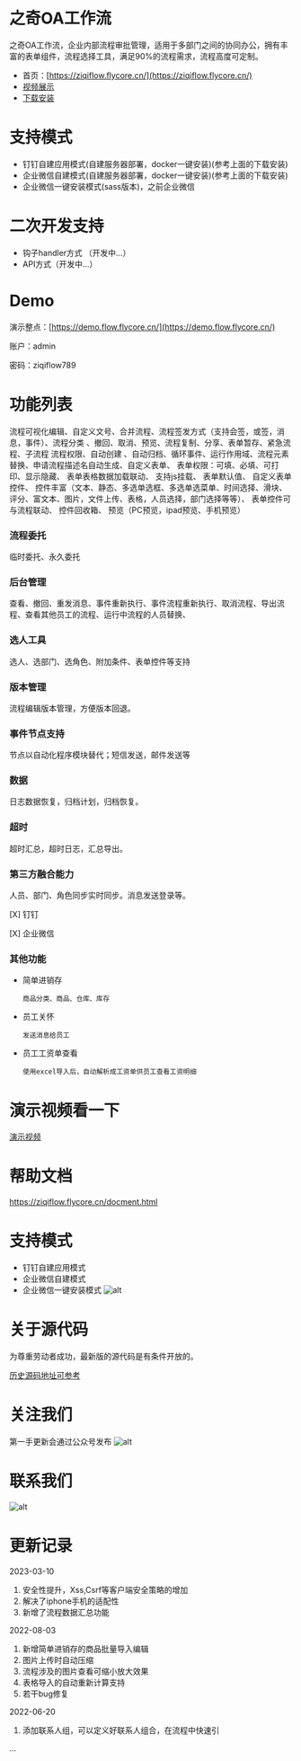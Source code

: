 # 之奇OA工作流
之奇OA工作流，企业内部流程审批管理，适用于多部门之间的协同办公，拥有丰富的表单组件，流程选择工具，满足90%的流程需求，流程高度可定制。

- 首页：[https://ziqiflow.flycore.cn/](https://ziqiflow.flycore.cn/)
- [视频展示](https://www.bilibili.com/medialist/play/354309327?from=space&business=space_series&business_id=2429909&desc=1&spm_id_from=333.999.0.0)
- [下载安装](./之奇本地版本搭建.md)


# 支持模式

- 钉钉自建应用模式(自建服务器部署，docker一键安装)(参考上面的下载安装)
- 企业微信自建模式(自建服务器部署，docker一键安装)(参考上面的下载安装)
- 企业微信一键安装模式(sass版本)，之前企业微信

# 二次开发支持

- 钩子handler方式 （开发中...）
- API方式（开发中...）


# Demo
演示整点：[https://demo.flow.flycore.cn/](https://demo.flow.flycore.cn/)

账户：admin 

密码：ziqiflow789

# 功能列表
流程可视化编辑、自定义文号、合并流程、流程签发方式（支持会签，或签，消息，事件）、流程分类	、撤回、取消、预览、流程复制、分享、表单暂存、紧急流程、子流程	流程权限、自动创建
、自动归档、循环事件、运行作用域、流程元素替换、申请流程描述名自动生成、自定义表单、
表单权限：可填、必填、可打印、显示隐藏、
表单表格数据加载联动、
支持js挂载、
表单默认值、
自定义表单控件、
控件丰富（文本、静态、多选单选框、多选单选菜单、时间选择、滑块、评分、富文本、图片，文件上传、表格，人员选择，部门选择等等）、
表单控件可与流程联动、
控件回收箱、
预览（PC预览，ipad预览、手机预览）

### 流程委托

临时委托、永久委托

### 后台管理

查看、撤回、重发消息、事件重新执行、事件流程重新执行、取消流程、导出流程、查看其他员工的流程、运行中流程的人员替换、

### 选人工具

选人、选部门、选角色、附加条件、表单控件等支持


### 版本管理
流程编辑版本管理，方便版本回退。


### 事件节点支持
节点以自动化程序模块替代；短信发送，邮件发送等

### 数据
日志数据恢复，归档计划，归档恢复。

### 超时
超时汇总，超时日志，汇总导出。

### 第三方融合能力
人员、部门、角色同步实时同步。消息发送登录等。

[X] 钉钉

[X] 企业微信

### 其他功能

- 简单进销存

      商品分类、商品、仓库、库存

- 员工关怀

      发送消息给员工

- 员工工资单查看

      使用excel导入后，自动解析成工资单供员工查看工资明细

# 演示视频看一下
[演示视频](https://www.bilibili.com/medialist/play/354309327?from=space&business=space_series&business_id=2429909&desc=1&spm_id_from=333.999.0.0)

# 帮助文档
[https://ziqiflow.flycore.cn/docment.html
](https://ziqiflow.flycore.cn/docment.html
)

# 支持模式

- 钉钉自建应用模式
- 企业微信自建模式
- 企业微信一键安装模式
![alt](./images/QRcode-small.png)

# 关于源代码

为尊重劳动者成功，最新版的源代码是有条件开放的。

[历史源码地址可参考](https://github.com/ziqiflow/oaflow2019.git)




# 关注我们

第一手更新会通过公众号发布
![alt](./images/%E6%89%AB%E7%A0%81_%E6%90%9C%E7%B4%A2%E8%81%94%E5%90%88%E4%BC%A0%E6%92%AD%E6%A0%B7%E5%BC%8F-%E6%A0%87%E5%87%86%E8%89%B2%E7%89%88.png)



# 联系我们

![alt](./images/23761658048125_.pic.jpg)


# 更新记录

2023-03-10

1. 安全性提升，Xss,Csrf等客户端安全策略的增加
2. 解决了iphone手机的适配性
3. 新增了流程数据汇总功能

2022-08-03

1. 新增简单进销存的商品批量导入编辑
2. 图片上传时自动压缩
3. 流程涉及的图片查看可缩小放大效果
4. 表格导入的自动重新计算支持
5. 若干bug修复


2022-06-20

1. 添加联系人组，可以定义好联系人组合，在流程中快速引


...